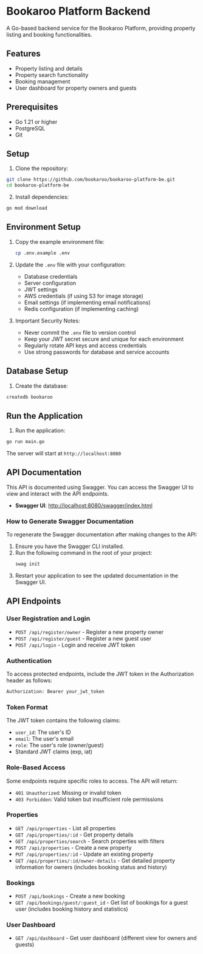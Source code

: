 # Bookaroo Platform Backend

A Go-based backend service for the Bookaroo Platform, providing property listing and booking functionalities.

## Features

- Property listing and details
- Property search functionality
- Booking management
- User dashboard for property owners and guests

## Prerequisites

- Go 1.21 or higher
- PostgreSQL
- Git

## Setup

1. Clone the repository:
```bash
git clone https://github.com/bookaroo/bookaroo-platform-be.git
cd bookaroo-platform-be
```

2. Install dependencies:
```bash
go mod download
```

## Environment Setup

1. Copy the example environment file:
   ```bash
   cp .env.example .env
   ```

2. Update the `.env` file with your configuration:
   - Database credentials
   - Server configuration
   - JWT settings
   - AWS credentials (if using S3 for image storage)
   - Email settings (if implementing email notifications)
   - Redis configuration (if implementing caching)

3. Important Security Notes:
   - Never commit the `.env` file to version control
   - Keep your JWT secret secure and unique for each environment
   - Regularly rotate API keys and access credentials
   - Use strong passwords for database and service accounts

## Database Setup

1. Create the database:
```bash
createdb bookaroo
```

## Run the Application

1. Run the application:
```bash
go run main.go
```

The server will start at `http://localhost:8080`

## API Documentation

This API is documented using Swagger. You can access the Swagger UI to view and interact with the API endpoints.

- **Swagger UI**: [http://localhost:8080/swagger/index.html](http://localhost:8080/swagger/index.html)

### How to Generate Swagger Documentation
To regenerate the Swagger documentation after making changes to the API:
1. Ensure you have the Swagger CLI installed.
2. Run the following command in the root of your project:
   ```bash
   swag init
   ```
3. Restart your application to see the updated documentation in the Swagger UI.

## API Endpoints

### User Registration and Login
- `POST /api/register/owner` - Register a new property owner
- `POST /api/register/guest` - Register a new guest user
- `POST /api/login` - Login and receive JWT token

### Authentication
To access protected endpoints, include the JWT token in the Authorization header as follows:
```bash
Authorization: Bearer your_jwt_token
```

### Token Format
The JWT token contains the following claims:
- `user_id`: The user's ID
- `email`: The user's email
- `role`: The user's role (owner/guest)
- Standard JWT claims (exp, iat)

### Role-Based Access
Some endpoints require specific roles to access. The API will return:
- `401 Unauthorized`: Missing or invalid token
- `403 Forbidden`: Valid token but insufficient role permissions

### Properties
- `GET /api/properties` - List all properties
- `GET /api/properties/:id` - Get property details
- `GET /api/properties/search` - Search properties with filters
- `POST /api/properties` - Create a new property
- `PUT /api/properties/:id` - Update an existing property
- `GET /api/properties/:id/owner-details` - Get detailed property information for owners (includes booking status and history)

### Bookings
- `POST /api/bookings` - Create a new booking
- `GET /api/bookings/guest/:guest_id` - Get list of bookings for a guest user (includes booking history and statistics)

### User Dashboard
- `GET /api/dashboard` - Get user dashboard (different view for owners and guests)
